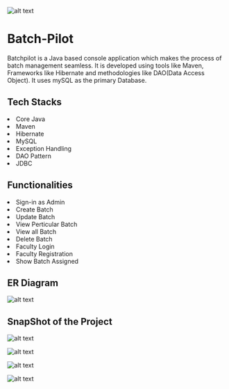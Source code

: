 ![alt text](https://github.com/VikashBhuyan/greedy-roof-9177/blob/main/logoB.PNG)

<h1> Batch-Pilot </h1>
Batchpilot is a Java based console application which makes the process of batch management seamless. It is developed using tools like Maven, Frameworks like Hibernate and methodologies like DAO(Data Access Object). It uses mySQL as the primary Database. 
<h2>Tech Stacks</h2>
<li>Core Java</ul>
<li>Maven</ul>
<li>Hibernate</ul>
<li>MySQL</ul>  
<li>Exception Handling</ul>
<li>DAO Pattern</ul>
<li>JDBC</ul>

<h2>Functionalities</h2>
<li>Sign-in as Admin</li>
<li>Create Batch</li>
<li>Update Batch</li>
<li>View Perticular Batch</li>
<li>View all Batch</li>  
<li>Delete Batch</li>
<li>Faculty Login</li>
<li>Faculty Registration</li>
<li>Show Batch Assigned</li>
<h2> ER Diagram </h2>

![alt text](https://github.com/VikashBhuyan/greedy-roof-9177/blob/main/batchpilot.PNG)

<h2>SnapShot of the Project</h2>

![alt text](https://github.com/VikashBhuyan/greedy-roof-9177/blob/main/img1.PNG)

![alt text](https://github.com/VikashBhuyan/greedy-roof-9177/blob/main/img2.PNG)

![alt text](https://github.com/VikashBhuyan/greedy-roof-9177/blob/main/im3.PNG)

![alt text](https://github.com/VikashBhuyan/greedy-roof-9177/blob/main/img4.PNG)
